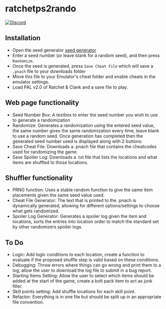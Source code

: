 # ratchetps2rando
[![Discord](https://discordapp.com/api/guilds/951548841310695425/embed.png?style=shield)](https://discord.gg/33KUTCWH)

## Installation

- Open the seed generator [seed generator](https://champthehippie.github.io/ratchetps2rando/Randomizer_code_without_logic)
- Enter a seed number (or leave blank for a random seed), and then press `Randomize`.
- Once the seed is generated, press `Save Cheat File` which will save a `.pnach` file to your downloads folder
- Move this file to your Emulator's cheat folder and enable cheats in the emulator settings.
- Load PAL v2.0 of Ratchet & Clank and a save file to play.

## Web page functionality

- Seed Number Box: A textbox to enter the seed number you wish to use to generate a randomization
- Randomize: Generates a randomization using the entered seed value, the same number gives the same randomization every time, leave blank to use a random seed.
Once generation has completed then the generated seed number used is displayed along with 2 buttons:
- Save Cheat File: Downloads a .pnach file that contains the cheatcodes used for randomizing the game.
- Save Spoiler Log: Downloads a .txt file that lists the locations and what items are shuffled to those locations.

## Shuffler functionality

- PRNG function: Uses a stable random function to give the same item placements given the same seed value used.
- Cheat File Generator: The text that is printed to the .pnach is dynamically generated, allowing for different options/settings to choose what gets randomized.
- Spoiler Log Generator: Generates a spoiler log given the item and locations, sorts the entries into location order to match the standard set by other randomizers spoiler logs.

## To Do

- Logic: Add logic conditions to each location, create a function to evaluate if the proposed shuffle step is valid based on these conditions.
- Debugging: Throw errors where things can go wrong and print them to a log, allow the user to download the log file to submit in a bug report.
- Starting Items Setting: Allow the user to select which items should be added at the start of the game, create a bolt pack item to act as junk filler.
- Skill points setting: Add shuffle locations for each skill point.
- Refactor: Everything is in one file but should be split up in an appropriate file convention.
